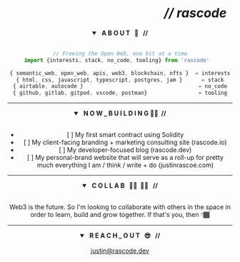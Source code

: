 <header>
	<h1 align="right"><em>// rascode</em> &nbsp;</h1>
<header>

<section class="about">
	<details open>
		<summary> <strong> &nbsp; A B O U T &nbsp; 🤖 &nbsp; // </strong></summary>
	<br/>
	
```js
// Freeing the Open Web, one bit at a time
import {interests, stack, no_code, tooling} from 'rascode'	

{ semantic_web, open_web, apis, web3, blockchain, nfts }  = interests
{ html, css, javascript, typescript, postgres, jam }      = stack
{ airtable, autocode }                                    = no_code
{ github, gitlab, gitpod, vscode, postman}                = tooling
```
</details>
</section><!-- end about section-->

<hr>
	
<section class="building">
  <details open>
	  <summary><strong> &nbsp; N O W _ B U I L D I N G 👷🏽 &nbsp;//</strong> </summary>
    	<br/>
    <ul>
		<li>[ ] My first smart contract using Solidity</li>
      	<li>[ ] My client-facing branding + marketing consulting site (rascode.io)</li>
      	<li>[ ] My developer-focused blog (rascode.dev)</li>
      	<li>[ ] My personal-brand website that will serve as a roll-up for pretty much everything I am / think / write + do (justinrascoe.com)</li>
    </ul>
  </details>
</section> <!-- end building section-->
	
<hr>
	
<section class="collab">
	<details open>
		<summary><strong> &nbsp;  C O L L A B &nbsp; 🤜🏾 &nbsp;🤛🏾 &nbsp; //</strong> </summary>
		<br/>
		<p>Web3 is the future.  So I'm looking to collaborate with others in the space in order to learn, build and grow together.  If that's you, then 👇🏾 </p>
	</details>
</section><!--end collab section-->
	
<hr>

<section class="contact">
	<details open>
  		<summary><strong> &nbsp; R E A C H _ O U T &nbsp; 😎 &nbsp; // </strong></summary>
  		<br/>
  		<a href="mailto:justin@rascode.dev?subject=Github Collab">justin@rascode.dev</a>
		</details>
</section><!--end contact-->

